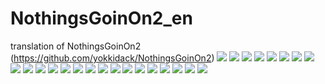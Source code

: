 # NothingsGoinOn2_en
translation of NothingsGoinOn2 (https://github.com/yokkidack/NothingsGoinOn2)
![](img/2_ngog_en-1.png)
![](img/2_ngog_en-2.png)
![](img/2_ngog_en-3.png)
![](img/2_ngog_en-4.png)
![](img/2_ngog_en-5.png)
![](img/2_ngog_en-6.png)
![](img/2_ngog_en-7.png)
![](img/2_ngog_en-8.png)
![](img/2_ngog_en-9.png)
![](img/2_ngog_en-10.png)
![](img/2_ngog_en-11.png)
![](img/2_ngog_en-12.png)
![](img/2_ngog_en-13.png)
![](img/2_ngog_en-14.png)
![](img/2_ngog_en-15.png)
![](img/2_ngog_en-16.png)
![](img/2_ngog_en-17.png)
![](img/2_ngog_en-18.png)
![](img/2_ngog_en-19.png)
![](img/2_ngog_en-20.png)
![](img/2_ngog_en-21.png)
![](img/2_ngog_en-22.png)
![](img/2_ngog_en-23.png)
![](img/2_ngog_en-24.png)
